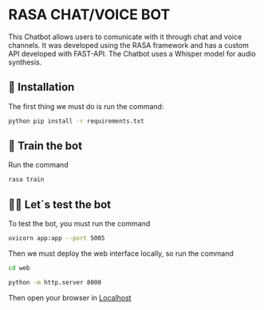 # RASA CHAT/VOICE BOT 
This Chatbot allows users to comunicate with it through chat and
voice channels. It was developed using the RASA framework and has a custom API developed with FAST-API. The Chatbot uses a Whisper model for audio synthesis.

## 👷‍ Installation
The first thing we must do is run the command:

```bash
python pip install -r requirements.txt
```

## 🤖 Train the bot
Run the command

```bash
rasa train
```

## 👩‍💻 Let´s test the bot
To test the bot, you must run the command

```bash 
uvicorn app:app --port 5005
```

Then we must deploy the web interface locally, so run the command

```sh
cd web
```

```bash 
python -m http.server 8000
```

Then open your browser in [Localhost](http://localhost:8000)
